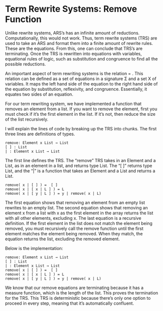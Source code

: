 # Term Rewrite Systems: Remove Function

Unlike rewrite systems, ARS’s has an infinite amount of reductions. Computationally, this would not work. Thus, term rewrite systems (TRS) are used to take an ARS and format them into a finite amount of rewrite rules. These are the equations. From this, one can conclude that TRS’s are terminating. Once the TRS is rewritten into equations with variables, equational rules of logic, such as substitution and congruence to find all the possible reductions.

An important aspect of term rewriting systems is the relation = . This relation can be defined as a set of equations in a signature Σ and a set X of variables. It maps the left hand side of the equation to the right hand side of the equation by substitution, reflexivity, and congruence. Essentially, it equates two sides of an equation.

For our term rewriting system, we have implemented a function that removes an element from a list. If you want to remove the element, first you must check if it’s the first element in the list. If it’s not, then reduce the size of the list recursively.

I will explain the lines of code by breaking up the TRS into chunks. The first three lines are definitions of types. 
```
remove: Element x List → List
[ ] : List
| : Element x List → List
```

The first line defines the TRS. The “remove” TRS takes in an Element and a List, as in an element in a list, and returns type List. The “[ ]” returns type List, and the “|” is a function that takes an Element and a List and returns a List. 


```
remove( x | [ ] ) =  [ ]
remove( x | [ x | L ] ) = L
remove( x | [ y | L ] ) = y | remove( x | L)
```
The first equation shows that removing an element from an empty list rewrites to an empty list. 
The second equation shows that removing an element x from a list with x as the first element in the array returns the list with all other elements, excluding x. The last equation is a recursive definition. If the first element in the list does not match the element being removed, you must recursively call the remove function until the first element matches the element being removed. When they match, the equation returns the list, excluding the removed element.


Below is the implementation:


```
remove: Element x List → List
[ ] : List
| : Element x List → List
remove( x | [ ] ) =  [ ]
remove( x | [ x | L ] ) = L
remove( x | [ y | L ] ) = y | remove( x | L)
```


We know that our remove equations are terminating because it has a measure function, which is the length of the list. This proves the termination for the TRS. This TRS is deterministic because there’s only one option to proceed in every step, meaning that it’s automatically confluent.
